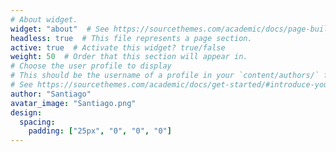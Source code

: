 ```yaml
---
# About widget.
widget: "about"  # See https://sourcethemes.com/academic/docs/page-builder/
headless: true  # This file represents a page section.
active: true  # Activate this widget? true/false
weight: 50  # Order that this section will appear in.
# Choose the user profile to display
# This should be the username of a profile in your `content/authors/` folder.
# See https://sourcethemes.com/academic/docs/get-started/#introduce-yourself
author: "Santiago"
avatar_image: "Santiago.png"
design:
  spacing:
    padding: ["25px", "0", "0", "0"]
---
```

